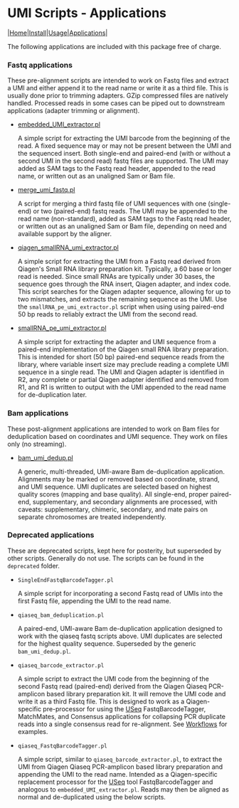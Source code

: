 # UMI Scripts - Applications

|[Home](Readme.md)|[Install](Install.md)|[Usage](Usage.md)|[Applications](Applications.md)|


The following applications are included with this package free of charge.


### Fastq applications

These pre-alignment scripts are intended to work on Fastq files and extract a UMI and
either append it to the read name or write it as a third file. This is usually done prior
to trimming adapters. GZip compressed files are natively handled. Processed reads in 
some cases can be piped out to downstream applications (adapter trimming or alignment).

- [embedded_UMI_extractor.pl](apps/embedded_UMI_extractor.md)

    A simple script for extracting the UMI barcode from the beginning of the read. 
    A fixed sequence may or may not be present between the UMI and the sequenced 
    insert. Both single-end and paired-end (with or without a second UMI in the 
    second read) fastq files are supported. The UMI may added as SAM tags to the 
    Fastq read header, appended to the read name, or written out as an unaligned 
    Sam or Bam file.

- [merge_umi_fastq.pl](apps/merge_umi_fastq.md)

    A script for merging a third fastq file of UMI sequences with one (single-end) 
    or two (paired-end) fastq reads. The UMI may be appended to the read name 
    (non-standard), added as SAM tags to the Fastq read header, or written out as 
    an unaligned Sam or Bam file, depending on need and available support by the aligner.

- [qiagen_smallRNA_umi_extractor.pl](apps/qiagen_smallRNA_umi_extractor.md)

    A simple script for extracting the UMI from a Fastq read derived from
    Qiagen's Small RNA library preparation kit. Typically, a 60 base or
    longer read is needed. Since small RNAs are typically under 30 bases,
    the sequence goes through the RNA insert, Qiagen adapter, and index
    code. This script searches for the Qiagen adapter sequence, allowing
    for up to two mismatches, and extracts the remaining sequence as the
    UMI. Use the `smallRNA_pe_umi_extractor.pl` script when using using
    paired-end 50 bp reads to reliably extract the UMI from the second read.

- [smallRNA_pe_umi_extractor.pl](apps/smallRNA_pe_umi_extractor.md)

    A simple script for extracting the adapter and UMI sequence from a
    paired-end implementation of the Qiagen small RNA library preparation.
    This is intended for short (50 bp) paired-end sequence reads from the
    library, where variable insert size may preclude reading a complete UMI
    sequence in a single read. The UMI and Qiagen adapter is identified in
    R2, any complete or partial Qiagen adapter identified and removed from
    R1, and R1 is written to output with the UMI appended to the read name
    for de-duplication later.
    

### Bam applications

These post-alignment applications are intended to work on Bam files for deduplication
based on coordinates and UMI sequence. They work on files only (no streaming). 

- [bam_umi_dedup.pl](apps/bam_umi_dedup.md)

    A generic, multi-threaded, UMI-aware Bam de-duplication application. Alignments 
    may be marked or removed based on coordinate, strand, and UMI sequence. UMI 
    duplicates are selected based on highest quality scores (mapping and base quality). 
    All single-end, proper paired-end, supplementary, and secondary alignments are 
    processed, with caveats: supplementary, chimeric, secondary, and mate pairs on 
    separate chromosomes are treated independently. 

### Deprecated applications

These are deprecated scripts, kept here for posterity, but superseded by other 
scripts. Generally do not use. The scripts can be found in the `deprecated` folder.

- `SingleEndFastqBarcodeTagger.pl`

    A simple script for incorporating a second Fastq read of UMIs into the first 
    Fastq file, appending the UMI to the read name.

- `qiaseq_bam_deduplication.pl`

    A paired-end, UMI-aware Bam de-duplication application designed to work with the 
    qiaseq fastq scripts above. UMI duplicates are selected for the highest quality 
    sequence. Superseded by the generic `bam_umi_dedup.pl`.

- `qiaseq_barcode_extractor.pl`

    A simple script to extract the UMI code from the beginning of the second Fastq read 
    (paired-end) derived from the Qiagen Qiaseq PCR-amplicon based library preparation 
    kit. It will remove the UMI code and write it as a third Fastq file. This is 
    designed to work as a Qiagen-specific pre-processor for using the 
    [USeq](https://github.com/HuntsmanCancerInstitute/USeq) FastqBarcodeTagger, 
    MatchMates, and Consensus applications for collapsing PCR duplicate reads into 
    a single consensus read for re-alignment. See 
    [Workflows](https://github.com/HuntsmanCancerInstitute/Workflows) for examples.

- `qiaseq_FastqBarcodeTagger.pl`

    A simple script, similar to `qiaseq_barcode_extractor.pl`, to extract the UMI 
    from Qiagen Qiaseq PCR-amplicon based library preparation and appending the 
    UMI to the read name. Intended as a Qiagen-specific replacement processor for the 
    [USeq](https://github.com/HuntsmanCancerInstitute/USeq) tool FastqBarcodeTagger 
    and analogous to `embedded_UMI_extractor.pl`. Reads may then be aligned as normal 
    and de-duplicated using the below scripts.


